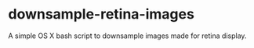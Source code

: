 downsample-retina-images
========================

A simple OS X bash script to downsample images made for retina display.